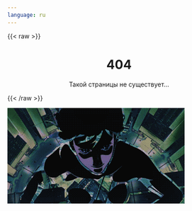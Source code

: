 ```yaml
---
language: ru
---
```

{{< raw >}}
<h1 align="center">404</h1>
<p align="center">Такой страницы не существует...</p>
{{< /raw >}}

![](/assets/images/ghost_404.gif)
